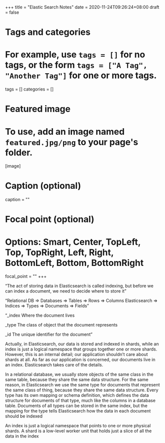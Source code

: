 +++
title = "Elastic Search Notes"
date = 2020-11-24T09:26:24+08:00
draft = false

# Tags and categories
# For example, use `tags = []` for no tags, or the form `tags = ["A Tag", "Another Tag"]` for one or more tags.
tags = []
categories = []

# Featured image
# To use, add an image named `featured.jpg/png` to your page's folder. 
[image]
  # Caption (optional)
  caption = ""

  # Focal point (optional)
  # Options: Smart, Center, TopLeft, Top, TopRight, Left, Right, BottomLeft, Bottom, BottomRight
  focal_point = ""
+++


“The act of storing data in Elasticsearch is called indexing, but before we can index a document, we need to decide where to store it”


“Relational DB  ⇒ Databases ⇒ Tables ⇒ Rows      ⇒ Columns
Elasticsearch  ⇒ Indices   ⇒ Types  ⇒ Documents ⇒ Fields”


“_index
Where the document lives

_type
The class of object that the document represents

_id
The unique identifier for the document”



Actually, in Elasticsearch, our data is stored and indexed in shards, while an index is just a logical namespace that groups together one or more shards. However, this is an internal detail; our application shouldn’t care about shards at all. As far as our application is concerned, our documents live in an index. Elasticsearch takes care of the details.


In a relational database, we usually store objects of the same class in the same table, because they share the same data structure. For the same reason, in Elasticsearch we use the same type for documents that represent the same class of thing, because they share the same data structure.
Every type has its own mapping or schema definition, which defines the data structure for documents of that type, much like the columns in a database table. Documents of all types can be stored in the same index, but the mapping for the type tells Elasticsearch how the data in each document should be indexed


An index is just a logical namespace that points to one or more physical shards.
A shard is a low-level worker unit that holds just a slice of all the data in the index
